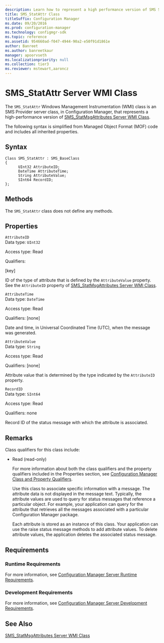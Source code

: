 ```yaml
---
description: Learn how to represent a high performance version of SMS StatMsgAttributes Server class with SMS_StatAttr.
title: SMS_StatAttr Class
titleSuffix: Configuration Manager
ms.date: 09/20/2016
ms.prod: configuration-manager
ms.technology: configmgr-sdk
ms.topic: reference
ms.assetid: 954660ad-f047-4944-90a2-e50f91d1861e
author: Banreet
ms.author: banreetkaur
manager: apoorvseth
ms.localizationpriority: null
ms.collection: tier3
ms.reviewer: mstewart,aaroncz 
---
```

# SMS_StatAttr Server WMI Class
The `SMS_StatAttr` Windows Management Instrumentation (WMI) class is an SMS Provider server class, in Configuration Manager, that represents a high-performance version of [SMS_StatMsgAttributes Server WMI Class](../../../../../develop/reference/core/servers/manage/sms_statmsgattributes-server-wmi-class.md).  

 The following syntax is simplified from Managed Object Format (MOF) code and includes all inherited properties.  

## Syntax  

```  
Class SMS_StatAttr : SMS_BaseClass  
{  
      UInt32 AttributeID;  
      DateTime AttributeTime;  
      String AttributeValue;  
      SInt64 RecordID;  
};  
```  

## Methods  
 The `SMS_StatAttr` class does not define any methods.  

## Properties  
 `AttributeID`  
 Data type: `UInt32`  

 Access type: Read  

 Qualifiers:  

 [key]  

 ID of the type of attribute that is defined by the `AttributeValue` property. See the `AttributeID` property of [SMS_StatMsgAttributes Server WMI Class](../../../../../develop/reference/core/servers/manage/sms_statmsgattributes-server-wmi-class.md).  

 `AttributeTime`  
 Data type: `DateTime`  

 Access type: Read  

 Qualifiers: [none]  

 Date and time, in Universal Coordinated Time (UTC), when the message was generated.  

 `AttributeValue`  
 Data type: `String`  

 Access type: Read  

 Qualifiers: [none]  

 Attribute value that is determined by the type indicated by the `AttributeID` property.  

 `RecordID`  
 Data type: `SInt64`  

 Access type: Read  

 Qualifiers: none  

 Record ID of the status message with which the attribute is associated.  

## Remarks  
 Class qualifiers for this class include:  

- Read (read-only)  

  For more information about both the class qualifiers and the property qualifiers included in the Properties section, see [Configuration Manager Class and Property Qualifiers](../../../../../develop/reference/misc/class-and-property-qualifiers.md).  

  Use this class to associate specific information with a message. The attribute data is not displayed in the message text. Typically, the attribute values are used to query for status messages that reference a particular object. For example, your application can query for the attribute that retrieves all the messages associated with a particular Configuration Manager package.  

  Each attribute is stored as an instance of this class. Your application can use the raise status message methods to add attribute values. To delete attribute values, the application deletes the associated status message.  

## Requirements  

### Runtime Requirements  
 For more information, see [Configuration Manager Server Runtime Requirements](../../../../../develop/core/reqs/server-runtime-requirements.md).  

### Development Requirements  
 For more information, see [Configuration Manager Server Development Requirements](../../../../../develop/core/reqs/server-development-requirements.md).  

## See Also  
 [SMS_StatMsgAttributes Server WMI Class](../../../../../develop/reference/core/servers/manage/sms_statmsgattributes-server-wmi-class.md)

